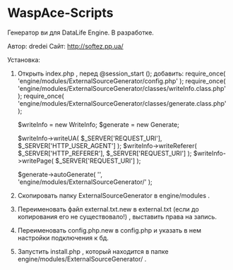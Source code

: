 WaspAce-Scripts
===============

Генератор ви для DataLife Engine.
В разработке.

Автор: dredei
Сайт: http://softez.pp.ua/


Установка:
1. Открыть index.php , перед @session_start (); добавить:
	require_once( 'engine/modules/ExternalSourceGenerator/config.php' );
	require_once( 'engine/modules/ExternalSourceGenerator/classes/writeInfo.class.php' );
	require_once( 'engine/modules/ExternalSourceGenerator/classes/generate.class.php' );

    $writeInfo = new WriteInfo;
	$generate = new Generate;

	$writeInfo->writeUA( $_SERVER['REQUEST_URI'], $_SERVER['HTTP_USER_AGENT'] );
	$writeInfo->writeReferer( $_SERVER['HTTP_REFERER'], $_SERVER['REQUEST_URI'] );
	$writeInfo->writePage( $_SERVER['REQUEST_URI'] );
	
	$generate->autoGenerate( '', 'engine/modules/ExternalSourceGenerator/' );
	
2. Скопировать папку ExternalSourceGenerator в engine/modules .
3. Переименовать файл external.txt.new в external.txt (если до копирования его не существовало!) , выставить права на запись.
4. Переименовать config.php.new в config.php и указать в нем настройки подключения к бд.
5. Запустить install.php , который находится в папке engine/modules/ExternalSourceGenerator/ .